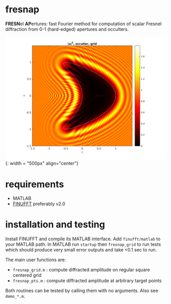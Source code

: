 # fresnap

**FRESN**el **AP**ertures: 
fast Fourier method for computation of scalar Fresnel diffraction from
0-1 (hard-edged) apertures and occulters.

![fresnap demo image](pics/kite_grid.png "Example computation of diffracted intensity on a million-point grid to 9-digit accuracy, in 0.05 sec on a laptop."){: width = "500px" align="center"}

# requirements

* MATLAB
* [FINUFFT](https://github.com/flatironinstitute/finufft) preferably v2.0

# installation and testing

Install FINUFFT and compile its MATLAB interface.
Add ``finufft/matlab`` to your MATLAB path.
In MATLAB run ``startup`` then ``fresnap_grid`` to run tests which should
produce very small error outputs and take <0.1 sec to run.

The main user functions are:

* ``fresnap_grid.m`` : compute diffracted amplitude on regular square centered grid
* ``fresnap_pts.m`` : compute diffracted amplitude at arbitrary target points

Both routines can be tested by calling them with no arguments.
Also see ``demo_*.m``.
